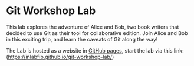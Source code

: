 # Git Workshop Lab

This lab explores the adventure of Alice and Bob, two book writers that decided to use Git as their tool for collaborative edition. Join Alice and Bob in this exciting trip, and learn the caveats of Git along the way!

The Lab is hosted as a website in [GitHub pages](https://pages.github.com/), start the lab via this link: (https://inlabfib.github.io/git-workshop-lab/)